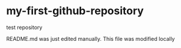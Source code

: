 # my-first-github-repository
test repository

README.md was just edited manually. This file was modified locally
